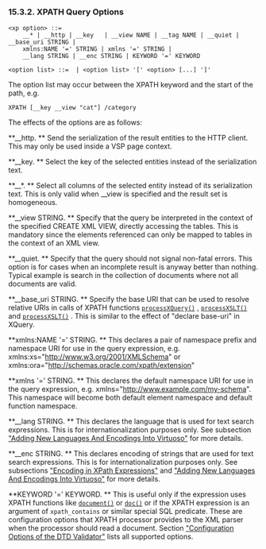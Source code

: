 <div>

<div>

<div>

<div>

### 15.3.2. XPATH Query Options

</div>

</div>

</div>

``` programlisting
<xp option> ::=
    __* | __http | __key   | __view NAME | __tag NAME | __quiet | __base_uri STRING |
    xmlns:NAME '=' STRING | xmlns '=' STRING |
    __lang STRING | __enc STRING | KEYWORD '=' KEYWORD

<option list> ::=  | <option list> '[' <option> [...] ']'
```

The option list may occur between the XPATH keyword and the start of the
path, e.g.

``` programlisting
XPATH [__key __view "cat"] /category
```

The effects of the options are as follows:

**\_\_http. ** Send the serialization of the result entities to the HTTP
client. This may only be used inside a VSP page context.

**\_\_key. ** Select the key of the selected entities instead of the
serialization text.

**\_\_\*. ** Select all columns of the selected entity instead of its
serialization text. This is only valid when \_\_view is specified and
the result set is homogeneous.

**\_\_view STRING. ** Specify that the query be interpreted in the
context of the specified CREATE XML VIEW, directly accessing the tables.
This is mandatory since the elements referenced can only be mapped to
tables in the context of an XML view.

**\_\_quiet. ** Specify that the query should not signal non-fatal
errors. This option is for cases when an incomplete result is anyway
better than nothing. Typical example is search in the collection of
documents where not all documents are valid.

**\_\_base_uri STRING. ** Specify the base URI that can be used to
resolve relative URIs in calls of XPATH functions
<a href="xpf_processxquery.html" class="link"
title="processXQuery"><code class="function">processXQuery()</code></a>
, <a href="xpf_processxslt.html" class="link" title="processXSLT"><code
class="function">processXSLT()</code></a> and
<a href="xpf_processxsql.html" class="link" title="processXSQL"><code
class="function">processXSLT()</code></a> . This is similar to the
effect of "declare base-uri" in XQuery.

**xmlns:NAME '=' STRING. ** This declares a pair of namespace prefix and
namespace URI for use in the query expression, e.g.
xmlns:xs="http://www.w3.org/2001/XMLSchema" or
xmlns:ora="http://schemas.oracle.com/xpath/extension"

**xmlns '=' STRING. ** This declares the default namespace URI for use
in the query expression, e.g. xmlns="http://www.example.com/my-schema".
This namespace will become both default element namespace and default
function namespace.

**\_\_lang STRING. ** This declares the language that is used for text
search expressions. This is for internationalization purposes only. See
subsection <a href="langfuncapi.html" class="link"
title="18.5.10. Adding New Languages And Encodings Into Virtuoso">"Adding
New Languages And Encodings Into Virtuoso"</a> for more details.

**\_\_enc STRING. ** This declares encoding of strings that are used for
text search expressions. This is for internationalization purposes only.
See subsections <a href="xmlencoding.html#encodingxpathexp" class="link"
title="Encoding in XPath Expressions">"Encoding in XPath
Expressions"</a> and <a href="langfuncapi.html" class="link"
title="18.5.10. Adding New Languages And Encodings Into Virtuoso">"Adding
New Languages And Encodings Into Virtuoso"</a> for more details.

**KEYWORD '=' KEYWORD. ** This is useful only if the expression uses
XPATH functions like
<a href="xpf_document.html" class="link" title="document"><code
class="function">document()</code></a> or
<a href="xpf_document.html" class="link" title="document"><code
class="function">doc()</code></a> or if the XPATH expression is an
argument of `xpath_contains` or similar special SQL predicate. These are
configuration options that XPATH processor provides to the XML parser
when the processor should read a document. Section
<a href="dtd_config.html" class="link"
title="15.7.2. Configuration Options of the DTD Validator">"Configuration
Options of the DTD Validator"</a> lists all supported options.

</div>
